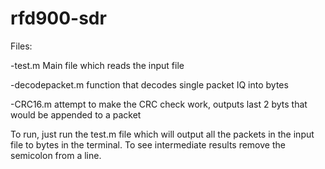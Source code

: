 # rfd900-sdr

Files:

  -test.m Main file which reads the input file
  
  -decodepacket.m function that decodes single packet IQ into bytes
  
  -CRC16.m attempt to make the CRC check work, outputs last 2 byts that would be appended to a packet
  
  To run, just run the test.m file which will output all the packets in the input file to bytes in the terminal.
  To see intermediate results remove the semicolon from a line.
